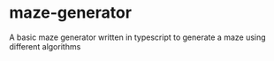 # maze-generator
A basic maze generator written in typescript to generate a maze using different algorithms
